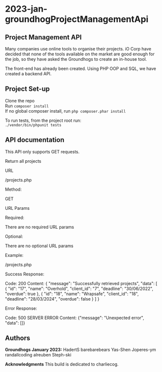 # 2023-jan-groundhogProjectManagementApi

## Project Management API

Many companies use online tools to organise their projects. iO Corp have decided that none of the tools available on the market are good enough for the job, so they have asked the Groundhogs to create an in-house tool.

The front-end has already been created. Using PHP OOP and SQL, we have created a backend API. 


## Project Set-up

Clone the repo  
Run `composer install`  
If no global composer install, run `php composer.phar install`

To run tests, from the project root run:  
`./vendor/bin/phpunit tests`


## API documentation

This API only supports GET requests.

Return all projects

URL

/projects.php

Method:

GET

URL Params

Required:

There are no required URL params

Optional:

There are no optional URL params

Example:

/projects.php

Success Response:

Code: 200 
Content: 
{
"message": "Successfully retrieved projects",
"data": [
  {
    "id": "17",
    "name": "Overhold",
    "client_id": "7",
    "deadline": "30/06/2022",
    "overdue": true
  },
  {
    "id": "18",
    "name": "Wrapsafe",
    "client_id": "18",
    "deadline": "28/03/2024",
    "overdue": false
  }
]
}

Error Response:

Code: 500 SERVER ERROR 
Content: {"message": "Unexpected error", "data": []}

## Authors

**Groundhogs January 2023:**
HadertS barebarebears Yas-Shen Joperes-ym randallcoding alreuben Steph-ski

**Acknowledgments**
This build is dedicated to charliecog.
